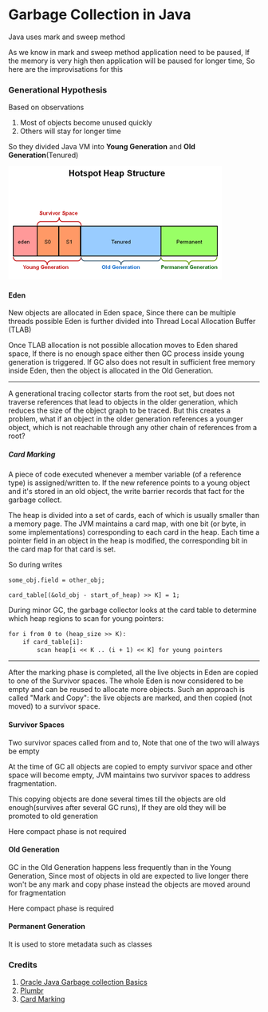 # Garbage Collection in Java

Java uses mark and sweep method

As we know in mark and sweep method application need to be paused, If the memory is very high then application will be paused for longer time, So here are the improvisations for this

### Generational Hypothesis

Based on observations
1. Most of objects become unused quickly
2. Others will stay for longer time

So they divided Java VM into **Young Generation** and **Old Generation**(Tenured)

![](/assets/Java-Heap-Structure.png)

#### Eden

New objects are allocated in Eden space, Since there can be multiple threads possible Eden is further divided into Thread Local Allocation Buffer (TLAB)

Once TLAB allocation is not possible allocation moves to Eden shared space, If there is no enough space either then GC process inside young generation is triggered. If GC also does not result in sufficient free memory inside Eden, then the object is allocated in the Old Generation.

---

A generational tracing collector starts from the root set, but does not traverse references that lead to objects in the older generation, which reduces the size of the object graph to be traced. But this creates a problem, what if an object in the older generation references a younger object, which is not reachable through any other chain of references from a root?

##### Card Marking

A piece of code executed whenever a member variable (of a reference type) is assigned/written to. If the new reference points to a young object and it's stored in an old object, the write barrier records that fact for the garbage collect.

The heap is divided into a set of cards, each of which is usually smaller than a memory page. The JVM maintains a card map, with one bit (or byte, in some implementations) corresponding to each card in the heap. Each time a pointer field in an object in the heap is modified, the corresponding bit in the card map for that card is set.

So during writes
```
some_obj.field = other_obj;
```
```
card_table[(&old_obj - start_of_heap) >> K] = 1;
```

During minor GC, the garbage collector looks at the card table to determine which heap regions to scan for young pointers:
```
for i from 0 to (heap_size >> K):
    if card_table[i]:
        scan heap[i << K .. (i + 1) << K] for young pointers
```

---


After the marking phase is completed, all the live objects in Eden are copied to one of the Survivor spaces. The whole Eden is now considered to be empty and can be reused to allocate more objects. Such an approach is called "Mark and Copy": the live objects are marked, and then copied (not moved) to a survivor space.

#### Survivor Spaces

Two survivor spaces called from and to, Note that one of the two will always be empty

At the time of GC all objects are copied to empty survivor space and other space will become empty, JVM maintains two survivor spaces to address fragmentation.

This copying objects are done several times till the objects are old enough(survives after several GC runs), If they are old they will be promoted to old generation

Here compact phase is not required

#### Old Generation

GC in the Old Generation happens less frequently than in the Young Generation, Since most of objects in old are expected to live longer there won't be any mark and copy phase instead the objects are moved around for fragmentation

Here compact phase is required

#### Permanent Generation

It is used to store metadata such as classes

### Credits

1. [Oracle Java Garbage collection Basics](http://www.oracle.com/webfolder/technetwork/tutorials/obe/java/gc01/index.html)
2. [Plumbr](https://plumbr.eu/handbook/what-is-garbage-collection)
3. [Card Marking](http://stackoverflow.com/a/19155441/1465334)